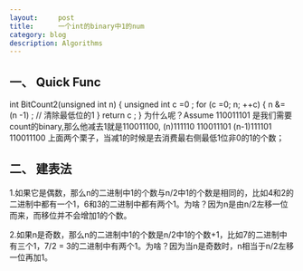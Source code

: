 ```yaml
---
layout:     post
title:      一个int的binary中1的num
category: blog
description: Algorithms
---
```

一、 Quick Func
----------------
int BitCount2(unsigned int n)
{
    unsigned int c =0 ;
    for (c =0; n; ++c)
    {
        n &= (n -1) ; // 清除最低位的1
    }
    return c ;
}
为什么呢？Assume 110011101 是我们需要count的binary,那么他减去1就是110011100,
(n)111110			110011101
(n-1)111101			110011100
上面两个栗子，当减1的时候是去消费最右侧最低1位非0的1的个数；

二、 建表法
----------------
1.如果它是偶数，那么n的二进制中1的个数与n/2中1的个数是相同的，比如4和2的二进制中都有一个1，6和3的二进制中都有两个1。为啥？因为n是由n/2左移一位而来，而移位并不会增加1的个数。

2.如果n是奇数，那么n的二进制中1的个数是n/2中1的个数+1，比如7的二进制中有三个1，7/2 = 3的二进制中有两个1。为啥？因为当n是奇数时，n相当于n/2左移一位再加1。
